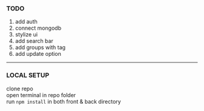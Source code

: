 ### TODO

1. add auth
2. connect mongodb
3. stylize ui
4. add search bar
5. add groups with tag
6. add update option

---

### LOCAL SETUP

clone repo  
open terminal in repo folder  
run ```npm install``` in both front & back directory
